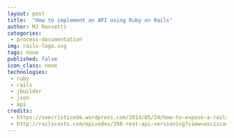 ```yaml
---
layout: post
title:  "How to implement an API using Ruby on Rails"
author: MJ Rossetti
categories:
 - process-documentation
img: rails-logo.svg
tags: none
published: false
icon_class: none
technologies:
 - ruby
 - rails
 - jbuilder
 - json
 - api
credits:
 - https://seecristicode.wordpress.com/2014/05/24/how-to-expose-a-rails-api/
 - http://railscasts.com/episodes/350-rest-api-versioning?view=asciicast
---
```

